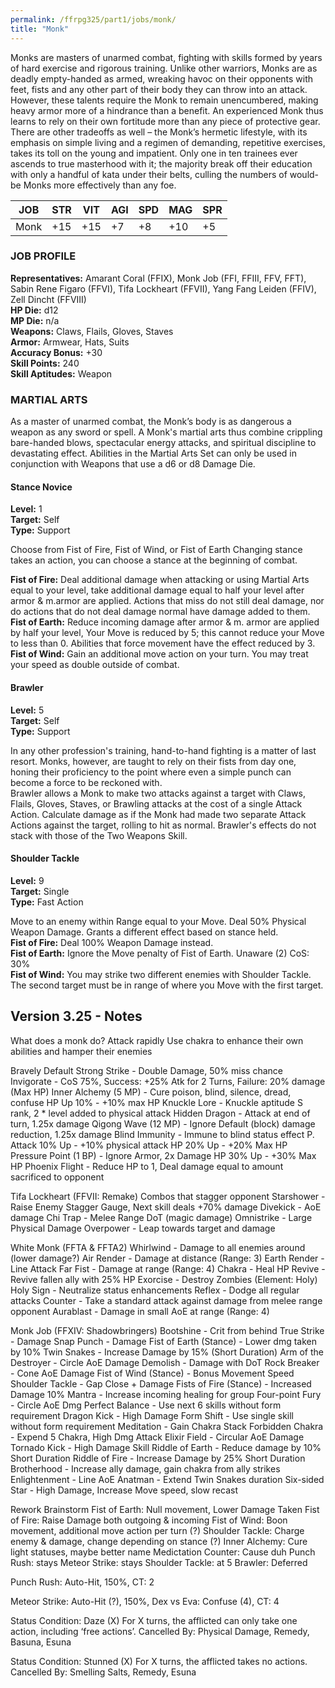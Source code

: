 ```yaml
---
permalink: /ffrpg325/part1/jobs/monk/
title: "Monk"
---
```


Monks are masters of unarmed combat, fighting with skills formed
by years of hard exercise and rigorous training. Unlike other
warriors, Monks are as deadly empty-handed as armed, wreaking
havoc on their opponents with feet, fists and any other part of their
body they can throw into an attack. However, these talents require
the Monk to remain unencumbered, making heavy armor more of a
hindrance than a benefit. An experienced Monk thus learns to rely on
their own fortitude more than any piece of protective gear.  
There are other tradeoffs as well – the Monk’s hermetic lifestyle,
with its emphasis on simple living and a regimen of demanding,
repetitive exercises, takes its toll on the young and impatient. Only
one in ten trainees ever ascends to true masterhood with it; the
majority break off their education with only a handful of kata under
their belts, culling the numbers of would-be Monks more effectively
than any foe.

|JOB|STR|VIT|AGI|SPD|MAG|SPR|
|---|---|---|---|---|---|---|
|Monk| +15| +15| +7| +8| +10| +5|

### JOB PROFILE
**Representatives:** Amarant Coral (FFIX), Monk Job (FFI, FFIII, FFV,
FFT), Sabin Rene Figaro (FFVI), Tifa Lockheart (FFVII), Yang Fang
Leiden (FFIV), Zell Dincht (FFVIII)  
**HP Die:** d12  
**MP Die:** n/a  
**Weapons:** Claws, Flails, Gloves, Staves  
**Armor:** Armwear, Hats, Suits  
**Accuracy Bonus:** +30  
**Skill Points:** 240  
**Skill Aptitudes:** Weapon

### MARTIAL ARTS
As a master of unarmed combat, the Monk’s body is as dangerous a
weapon as any sword or spell. A Monk's martial arts thus combine
crippling bare-handed blows, spectacular energy attacks, and
spiritual discipline to devastating effect. Abilities in the Martial Arts
Set can only be used in conjunction with Weapons that use a d6 or
d8 Damage Die.

#### Stance Novice
**Level:** 1  
**Target:** Self  
**Type:** Support  

Choose from Fist of Fire, Fist of Wind, or Fist of Earth
Changing stance takes an action, you can choose a stance at the beginning of combat.

**Fist of Fire:** Deal additional damage when attacking or using Martial Arts equal to your level, take additional damage equal to half your level after armor & m.armor are applied. Actions that miss do not still deal damage, nor do actions that do not deal damage normal have damage added to them.  
**Fist of Earth:** Reduce incoming damage after armor & m. armor are applied by half your level, Your Move is reduced by 5; this cannot reduce your Move to less than 0. Abilities that force movement have the effect reduced by 3.  
**Fist of Wind:** Gain an additional move action on your turn. You may treat your speed as double outside of combat.

#### Brawler
**Level:** 5  
**Target:** Self  
**Type:** Support  

In any other profession's training, hand-to-hand fighting is a matter
of last resort. Monks, however, are taught to rely on their fists from
day one, honing their proficiency to the point where even a simple
punch can become a force to be reckoned with.  
Brawler allows a Monk to make two attacks against a target with
Claws, Flails, Gloves, Staves, or Brawling attacks at the cost of a
single Attack Action. Calculate damage as if the Monk had made two
separate Attack Actions against the target, rolling to hit as normal.
Brawler's effects do not stack with those of the Two Weapons Skill.

#### Shoulder Tackle
**Level:** 9  
**Target:** Single  
**Type:** Fast Action  

Move to an enemy within Range equal to your Move. Deal 50% Physical Weapon Damage. Grants a different effect based on stance held.  
**Fist of Fire:** Deal 100% Weapon Damage instead.  
**Fist of Earth:** Ignore the Move penalty of Fist of Earth. Unaware (2) CoS: 30%  
**Fist of Wind:** You may strike two different enemies with Shoulder Tackle. The second target must be in range of where you Move with the first target.

## Version 3.25 - Notes

What does a monk do?
Attack rapidly
Use chakra to enhance their own abilities and hamper their enemies

Bravely Default
Strong Strike - Double Damage, 50% miss chance
Invigorate - CoS 75%, Success: +25% Atk for 2 Turns, Failure: 20% damage (Max HP)
Inner Alchemy (5 MP) - Cure poison, blind, silence, dread, confuse
HP Up 10% - +10% max HP
Knuckle Lore - Knuckle aptitude S rank, 2 * level added to physical attack
Hidden Dragon - Attack at end of turn, 1.25x damage
Qigong Wave (12 MP) - Ignore Default (block) damage reduction, 1.25x damage
Blind Immunity - Immune to blind status effect
P. Attack 10% Up - +10% physical attack
HP 20% Up - +20% Max HP
Pressure Point (1 BP) - Ignore Armor, 2x Damage
HP 30% Up - +30% Max HP
Phoenix Flight - Reduce HP to 1, Deal damage equal to amount sacrificed to opponent

Tifa Lockheart (FFVII: Remake)
Combos that stagger opponent
Starshower - Raise Enemy Stagger Gauge, Next skill deals +70% damage
Divekick - AoE damage
Chi Trap - Melee Range DoT (magic damage)
Omnistrike - Large Physical Damage
Overpower - Leap towards target and damage

White Monk (FFTA & FFTA2)
Whirlwind - Damage to all enemies around (lower damage?)
Air Render - Damage at distance (Range: 3)
Earth Render - Line Attack
Far Fist - Damage at range (Range: 4)
Chakra - Heal HP
Revive - Revive fallen ally with 25% HP
Exorcise - Destroy Zombies (Element: Holy)
Holy Sign - Neutralize status enhancements
Reflex - Dodge all regular attacks
Counter - Take a standard attack against damage from melee range opponent
Aurablast - Damage in small AoE at range (Range: 4)

Monk Job (FFXIV: Shadowbringers)
Bootshine - Crit from behind
True Strike - Damage
Snap Punch - Damage
Fist of Earth (Stance) - Lower dmg taken by 10%
Twin Snakes - Increase Damage by 15% (Short Duration)
Arm of the Destroyer - Circle AoE Damage
Demolish - Damage with DoT
Rock Breaker - Cone AoE Damage
Fist of Wind (Stance) - Bonus Movement Speed
Shoulder Tackle - Gap Close + Damage
Fists of Fire (Stance) - Increased Damage 10%
Mantra - Increase incoming healing for group
Four-point Fury - Circle AoE Dmg
Perfect Balance - Use next 6 skills without form requirement
Dragon Kick - High Damage
Form Shift - Use single skill without form requirement
Meditation - Gain Chakra Stack
Forbidden Chakra - Expend 5 Chakra, High Dmg Attack
Elixir Field - Circular AoE Damage
Tornado Kick - High Damage Skill
Riddle of Earth - Reduce damage by 10% Short Duration
Riddle of Fire - Increase Damage by 25% Short Duration
Brotherhood - Increase ally damage, gain chakra from ally strikes
Enlightenment - Line AoE
Anatman - Extend Twin Snakes duration
Six-sided Star - High Damage, Increase Move speed, slow recast

Rework Brainstorm
Fist of Earth: Null movement, Lower Damage Taken
Fist of Fire: Raise Damage both outgoing & incoming
Fist of Wind: Boon movement, additional move action per turn (?)
Shoulder Tackle: Charge enemy & damage, change depending on stance (?)
Inner Alchemy: Cure light statuses, maybe better name Medictation
Counter: Cause duh
Punch Rush: stays
Meteor Strike: stays
Shoulder Tackle: at 5
Brawler: Deferred

Punch Rush: Auto-Hit, 150%, CT: 2

Meteor Strike: Auto-Hit (?), 150%, Dex vs Eva: Confuse (4), CT: 4

Status Condition: Daze (X)
For X turns, the afflicted can only take one action, including ‘free actions’. 
Cancelled By: Physical Damage, Remedy, Basuna, Esuna

Status Condition: Stunned (X)
For X turns, the afflicted takes no actions.
Cancelled By: Smelling Salts, Remedy, Esuna
